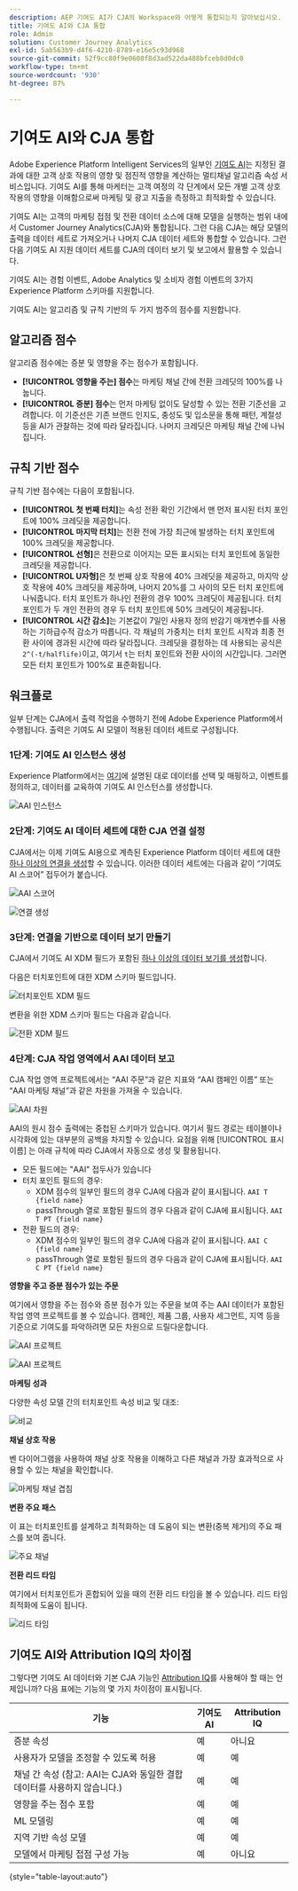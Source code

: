 ```yaml
---
description: AEP 기여도 AI가 CJA의 Workspace와 어떻게 통합되는지 알아보십시오.
title: 기여도 AI와 CJA 통합
role: Admin
solution: Customer Journey Analytics
exl-id: 5ab563b9-d4f6-4210-8789-e16e5c93d968
source-git-commit: 52f9cc80f9e0608f8d3ad522da488bfceb8d0dc0
workflow-type: tm+mt
source-wordcount: '930'
ht-degree: 87%

---
```


# 기여도 AI와 CJA 통합

Adobe Experience Platform Intelligent Services의 일부인 [기여도 AI](https://experienceleague.adobe.com/docs/experience-platform/intelligent-services/attribution-ai/overview.html?lang=ko-KR)는 지정된 결과에 대한 고객 상호 작용의 영향 및 점진적 영향을 계산하는 멀티채널 알고리즘 속성 서비스입니다. 기여도 AI를 통해 마케터는 고객 여정의 각 단계에서 모든 개별 고객 상호 작용의 영향을 이해함으로써 마케팅 및 광고 지출을 측정하고 최적화할 수 있습니다.

기여도 AI는 고객의 마케팅 접점 및 전환 데이터 소스에 대해 모델을 실행하는 범위 내에서 Customer Journey Analytics(CJA)와 통합됩니다. 그런 다음 CJA는 해당 모델의 출력을 데이터 세트로 가져오거나 나머지 CJA 데이터 세트와 통합할 수 있습니다. 그런 다음 기여도 AI 지원 데이터 세트를 CJA의 데이터 보기 및 보고에서 활용할 수 있습니다.

기여도 AI는 경험 이벤트, Adobe Analytics 및 소비자 경험 이벤트의 3가지 Experience Platform 스키마를 지원합니다.

기여도 AI는 알고리즘 및 규칙 기반의 두 가지 범주의 점수를 지원합니다.

## 알고리즘 점수

알고리즘 점수에는 증분 및 영향을 주는 점수가 포함됩니다.

* **[!UICONTROL 영향을 주는] 점수**&#x200B;는 마케팅 채널 간에 전환 크레딧의 100%를 나눕니다.
* **[!UICONTROL 증분] 점수**&#x200B;는 먼저 마케팅 없이도 달성할 수 있는 전환 기준선을 고려합니다. 이 기준선은 기존 브랜드 인지도, 충성도 및 입소문을 통해 패턴, 계절성 등을 AI가 관찰하는 것에 따라 달라집니다. 나머지 크레딧은 마케팅 채널 간에 나눠집니다.

## 규칙 기반 점수

규칙 기반 점수에는 다음이 포함됩니다.

* **[!UICONTROL 첫 번째 터치]**&#x200B;는 속성 전환 확인 기간에서 맨 먼저 표시된 터치 포인트에 100% 크레딧을 제공합니다.
* **[!UICONTROL 마지막 터치]**&#x200B;는 전환 전에 가장 최근에 발생하는 터치 포인트에 100% 크레딧을 제공합니다.
* **[!UICONTROL 선형]**&#x200B;은 전환으로 이어지는 모든 표시되는 터치 포인트에 동일한 크레딧을 제공합니다.
* **[!UICONTROL U자형]**&#x200B;은 첫 번째 상호 작용에 40% 크레딧을 제공하고, 마지막 상호 작용에 40% 크레딧을 제공하며, 나머지 20%를 그 사이의 모든 터치 포인트에 나눠줍니다. 터치 포인트가 하나인 전환의 경우 100% 크레딧이 제공됩니다. 터치 포인트가 두 개인 전환의 경우 두 터치 포인트에 50% 크레딧이 제공됩니다.
* **[!UICONTROL 시간 감소]**&#x200B;는 기본값이 7일인 사용자 정의 반감기 매개변수를 사용하는 기하급수적 감소가 따릅니다. 각 채널의 가중치는 터치 포인트 시작과 최종 전환 사이에 경과된 시간에 따라 달라집니다. 크레딧을 결정하는 데 사용되는 공식은 `2^(-t/halflife)`이고, 여기서 `t`는 터치 포인트와 전환 사이의 시간입니다. 그러면 모든 터치 포인트가 100%로 표준화됩니다.

## 워크플로

일부 단계는 CJA에서 출력 작업을 수행하기 전에 Adobe Experience Platform에서 수행됩니다. 출력은 기여도 AI 모델이 적용된 데이터 세트로 구성됩니다.

### 1단계: 기여도 AI 인스턴스 생성

Experience Platform에서는 [여기](https://experienceleague.adobe.com/docs/experience-platform/intelligent-services/attribution-ai/user-guide.html)에 설명된 대로 데이터를 선택 및 매핑하고, 이벤트를 정의하고, 데이터를 교육하여 기여도 AI 인스턴스를 생성합니다.

![AAI 인스턴스](assets/aai-instance.png)

### 2단계: 기여도 AI 데이터 세트에 대한 CJA 연결 설정

CJA에서는 이제 기여도 AI용으로 계측된 Experience Platform 데이터 세트에 대한 [하나 이상의 연결을 생성](/help/connections/create-connection.md)할 수 있습니다. 이러한 데이터 세트에는 다음과 같이 “기여도 AI 스코어” 접두어가 붙습니다.

![AAI 스코어](assets/aai-scores.png)

![연결 생성](assets/aai-create-connection.png)

### 3단계: 연결을 기반으로 데이터 보기 만들기

CJA에서 기여도 AI XDM 필드가 포함된 [하나 이상의 데이터 보기를 생성](/help/data-views/create-dataview.md)합니다.

다음은 터치포인트에 대한 XDM 스키마 필드입니다.

![터치포인트 XDM 필드](assets/touchpoint-fields.png)

변환을 위한 XDM 스키마 필드는 다음과 같습니다.

![전환 XDM 필드](assets/conversion-fields.png)

### 4단계: CJA 작업 영역에서 AAI 데이터 보고

CJA 작업 영역 프로젝트에서는 “AAI 주문”과 같은 지표와 “AAI 캠페인 이름” 또는 “AAI 마케팅 채널”과 같은 차원을 가져올 수 있습니다.

![AAI 차원](assets/aai-dims.png)

AAI의 원시 점수 출력에는 중첩된 스키마가 있습니다. 여기서 필드 경로는 테이블이나 시각화에 있는 대부분의 공백을 차지할 수 있습니다. 요점을 위해 [!UICONTROL 표시 이름] 는 아래 규칙에 따라 CJA에서 자동으로 생성 및 활용됩니다.

* 모든 필드에는 &quot;AAI&quot; 접두사가 있습니다
* 터치 포인트 필드의 경우:
   * XDM 점수의 일부인 필드의 경우 CJA에 다음과 같이 표시됩니다. `AAI T {field name}`
   * passThrough 열로 포함된 필드의 경우 다음과 같이 CJA에 표시됩니다. `AAI T PT {field name}`
* 전환 필드의 경우:
   * XDM 점수의 일부인 필드의 경우 CJA에 다음과 같이 표시됩니다. `AAI C {field name}`
   * passThrough 열로 포함된 필드의 경우 다음과 같이 CJA에 표시됩니다. `AAI C PT {field name}`

**영향을 주고 증분 점수가 있는 주문**

여기에서 영향을 주는 점수와 증분 점수가 있는 주문을 보여 주는 AAI 데이터가 포함된 작업 영역 프로젝트를 볼 수 있습니다. 캠페인, 제품 그룹, 사용자 세그먼트, 지역 등을 기준으로 기여도를 파악하려면 모든 차원으로 드릴다운합니다.

![AAI 프로젝트](assets/aai-project.png)

![AAI 프로젝트](assets/aai-project2.png)

**마케팅 성과**

다양한 속성 모델 간의 터치포인트 속성 비교 및 대조:

![비교](assets/compare.png)

**채널 상호 작용**

벤 다이어그램을 사용하여 채널 상호 작용을 이해하고 다른 채널과 가장 효과적으로 사용할 수 있는 채널을 확인합니다.

![마케팅 채널 겹침](assets/mc-overlap.png)

**변환 주요 패스**

이 표는 터치포인트를 설계하고 최적화하는 데 도움이 되는 변환(중복 제거)의 주요 패스를 보여 줍니다.

![주요 채널](assets/top-channels.png)

**전환 리드 타임**

여기에서 터치포인트가 혼합되어 있을 때의 전환 리드 타임을 볼 수 있습니다. 리드 타임 최적화에 도움이 됩니다.

![리드 타임](assets/lead-time.png)

## 기여도 AI와 Attribution IQ의 차이점

그렇다면 기여도 AI 데이터와 기본 CJA 기능인 [Attribution IQ](/help/analysis-workspace/attribution/overview.md)를 사용해야 할 때는 언제입니까? 다음 표에는 기능의 몇 가지 차이점이 표시됩니다.

| 기능 | 기여도 AI | Attribution IQ |
| --- | --- | --- |
| 증분 속성 | 예 | 아니요 |
| 사용자가 모델을 조정할 수 있도록 허용 | 예 | 예 |
| 채널 간 속성 (참고: AAI는 CJA와 동일한 결합 데이터를 사용하지 않습니다.) | 예 | 예 |
| 영향을 주는 점수 포함 | 예 | 예 |
| ML 모델링 | 예 | 예 |
| 지역 기반 속성 모델 | 예 | 예 |
| 모델에서 마케팅 접점 구성 가능 | 예 | 아니요 |

{style=&quot;table-layout:auto&quot;}
